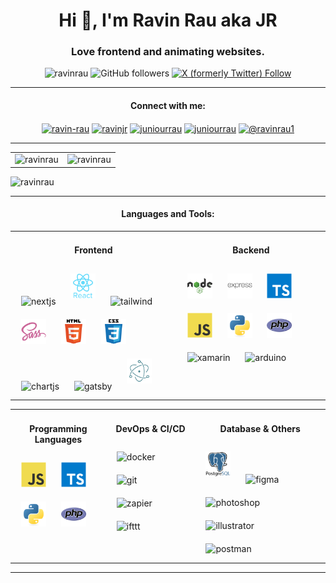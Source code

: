 <h1 align="center">Hi 👋, I'm Ravin Rau aka JR</h1>
<h3 align="center">Love frontend and animating websites.</h3>

<p align="center"> 
  <img src="https://komarev.com/ghpvc/?username=ravinrau&label=Profile%20views&color=0e75b6&style=flat" alt="ravinrau" /> 
  <img alt="GitHub followers" src="https://img.shields.io/github/followers/RavinRau?style=flat">
  <a href="https://twitter.com/ravinrau" target="blank"><img alt="X (formerly Twitter) Follow" src="https://img.shields.io/twitter/follow/RavinRau?style=flat-square&logo=x"></a>
 </p>

---

<h4 align="center">Connect with me:</h4>
<p align="center">
  <a href="https://linkedin.com/in/ravin-rau" target="blank"><img align="center" src="https://raw.githubusercontent.com/rahuldkjain/github-profile-readme-generator/master/src/images/icons/Social/linked-in-alt.svg" alt="ravin-rau" height="30" width="40" /></a>
  <a href="https://codepen.io/ravinjr" target="blank"><img align="center" src="https://raw.githubusercontent.com/rahuldkjain/github-profile-readme-generator/master/src/images/icons/Social/codepen.svg" alt="ravinjr" height="30" width="40" /></a>
  <a href="https://dev.to/juniourrau" target="blank"><img align="center" src="https://raw.githubusercontent.com/rahuldkjain/github-profile-readme-generator/master/src/images/icons/Social/devto.svg" alt="juniourrau" height="30" width="40" /></a>
  <a href="https://codesandbox.com/juniourrau" target="blank"><img align="center" src="https://raw.githubusercontent.com/rahuldkjain/github-profile-readme-generator/master/src/images/icons/Social/codesandbox.svg" alt="juniourrau" height="30" width="40" /></a>
  <a href="https://medium.com/@ravinrau1" target="blank"><img align="center" src="https://raw.githubusercontent.com/rahuldkjain/github-profile-readme-generator/master/src/images/icons/Social/medium.svg" alt="@ravinrau1" height="30" width="40" /></a>
</p>

---

<table>
  <tr>
    <td align="center">
      <img src="https://github-readme-stats.vercel.app/api?username=ravinrau&show_icons=true&locale=en&theme=chartreuse-dark&hide_border=true&title_color=49e0ff&icon_color=49e0ff&text_color=49e0ff" alt="ravinrau" />
    </td>
    <td align="center">
      <img src="https://github-readme-streak-stats.herokuapp.com/?user=ravinrau&theme=chartreuse-dark&hide_border=true&date_format=M%20j%5B%2C%20Y%5D&currStreakLabel=49e0ff&sideLabels=49e0ff&title_color=49e0ff&stroke=49e0ff" alt="ravinrau" />
    </td>
  </tr>
</table>

<img src="https://github-readme-stats.vercel.app/api/top-langs?username=ravinrau&show_icons=true&layout=compact&locale=en&theme=chartreuse-dark&hide_border=true&langs_count=10&title_color=49e0ff&text_color=49e0ff" alt="ravinrau" />

---

<h4 align="center">Languages and Tools:</h4>

<table align="center">
  <tr>
    <td valign="top">
      <h4 align="center">Frontend</h4>
      <img src="https://images.prismic.io/turing/652ec31afbd9a45bcec81965_Top_Features_in_Next_js_13_7f9a32190f.webp" alt="nextjs" width="70" height="40" style="padding: 10px;"/>
      <img src="https://raw.githubusercontent.com/devicons/devicon/master/icons/react/react-original-wordmark.svg" alt="react" width="40" height="40" style="padding: 10px;"/>
      <img src="https://www.vectorlogo.zone/logos/tailwindcss/tailwindcss-icon.svg" alt="tailwind" width="40" height="40" style="padding: 10px;"/>
      <img src="https://raw.githubusercontent.com/devicons/devicon/master/icons/sass/sass-original.svg" alt="sass" width="40" height="40" style="padding: 10px;"/>
      <img src="https://raw.githubusercontent.com/devicons/devicon/master/icons/html5/html5-original-wordmark.svg" alt="html5" width="40" height="40" style="padding: 10px;"/>
      <img src="https://raw.githubusercontent.com/devicons/devicon/master/icons/css3/css3-original-wordmark.svg" alt="css3" width="40" height="40" style="padding: 10px;"/>
      <img src="https://www.chartjs.org/media/logo-title.svg" alt="chartjs" width="40" height="40" style="padding: 10px;"/>
      <img src="https://www.vectorlogo.zone/logos/gatsbyjs/gatsbyjs-icon.svg" alt="gatsby" width="40" height="40" style="padding: 10px;"/>
      <img src="https://raw.githubusercontent.com/devicons/devicon/master/icons/electron/electron-original.svg" alt="electron" width="40" height="40" style="padding: 10px;"/>
    </td>
    <td valign="top">
      <h4 align="center">Backend</h4>
      <img src="https://raw.githubusercontent.com/devicons/devicon/master/icons/nodejs/nodejs-original-wordmark.svg" alt="nodejs" width="40" height="40" style="padding: 10px;"/>
      <img src="https://raw.githubusercontent.com/devicons/devicon/master/icons/express/express-original-wordmark.svg" alt="express" width="40" height="40" style="padding: 10px;"/>
      <img src="https://raw.githubusercontent.com/devicons/devicon/master/icons/typescript/typescript-original.svg" alt="typescript" width="40" height="40" style="padding: 10px;"/>
      <img src="https://raw.githubusercontent.com/devicons/devicon/master/icons/javascript/javascript-original.svg" alt="javascript" width="40" height="40" style="padding: 10px;"/>
      <img src="https://raw.githubusercontent.com/devicons/devicon/master/icons/python/python-original.svg" alt="python" width="40" height="40" style="padding: 10px;"/>
      <img src="https://raw.githubusercontent.com/devicons/devicon/master/icons/php/php-original.svg" alt="php" width="40" height="40" style="padding: 10px;"/>
      <img src="https://raw.githubusercontent.com/detain/svg-logos/780f25886640cef088af994181646db2f6b1a3f8/svg/xamarin.svg" alt="xamarin" width="40" height="40" style="padding: 10px;"/>
      <img src="https://cdn.worldvectorlogo.com/logos/arduino-1.svg" alt="arduino" width="40" height="40" style="padding: 10px;"/>
    </td>
  </tr>
</table>

<table align="center">
  <tr>
    <td valign="top">
      <h4 align="center">Programming Languages</h4>
      <img src="https://raw.githubusercontent.com/devicons/devicon/master/icons/javascript/javascript-original.svg" alt="javascript" width="40" height="40" style="padding: 10px;"/>
      <img src="https://raw.githubusercontent.com/devicons/devicon/master/icons/typescript/typescript-original.svg" alt="typescript" width="40" height="40" style="padding: 10px;"/>
      <img src="https://raw.githubusercontent.com/devicons/devicon/master/icons/python/python-original.svg" alt="python" width="40" height="40" style="padding: 10px;"/>
      <img src="https://raw.githubusercontent.com/devicons/devicon/master/icons/php/php-original.svg" alt="php" width="40" height="40" style="padding: 10px;"/>
    </td>
    <td valign="top">
      <h4 align="center">DevOps & CI/CD</h4>
      <img src="https://www.vectorlogo.zone/logos/docker/docker-icon.svg" alt="docker" width="40" height="40" style="padding: 10px;"/>
      <img src="https://www.vectorlogo.zone/logos/git-scm/git-scm-icon.svg" alt="git" width="40" height="40" style="padding: 10px;"/>
      <img src="https://www.vectorlogo.zone/logos/zapier/zapier-icon.svg" alt="zapier" width="40" height="40" style="padding: 10px;"/>
      <img src="https://www.vectorlogo.zone/logos/ifttt/ifttt-icon.svg" alt="ifttt" width="40" height="40" style="padding: 10px;"/>
    </td>
    <td valign="top">
      <h4 align="center">Database & Others</h4>
      <img src="https://raw.githubusercontent.com/devicons/devicon/master/icons/postgresql/postgresql-original-wordmark.svg" alt="postgresql" width="40" height="40" style="padding: 10px;"/>
      <img src="https://www.vectorlogo.zone/logos/figma/figma-icon.svg" alt="figma" width="40" height="40" style="padding: 10px;"/>
      <img src="https://upload.wikimedia.org/wikipedia/commons/thumb/a/af/Adobe_Photoshop_CC_icon.svg/2101px-Adobe_Photoshop_CC_icon.svg.png" alt="photoshop" width="40" height="40" style="padding: 10px;"/>
      <img src="https://www.vectorlogo.zone/logos/adobe_illustrator/adobe_illustrator-icon.svg" alt="illustrator" width="40" height="40" style="padding: 10px;"/>
      <img src="https://www.vectorlogo.zone/logos/getpostman/getpostman-icon.svg" alt="postman" width="40" height="40" style="padding: 10px;"/>
    </td>
  </tr>
</table>

---
